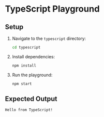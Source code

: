 # TypeScript Playground

## Setup
1. Navigate to the `typescript` directory:
   ```bash
   cd typescript
   ```
2. Install dependencies:
   ```bash
   npm install
   ```
3. Run the playground:
   ```bash
   npm start
   ```

## Expected Output
```
Hello from TypeScript!
```
